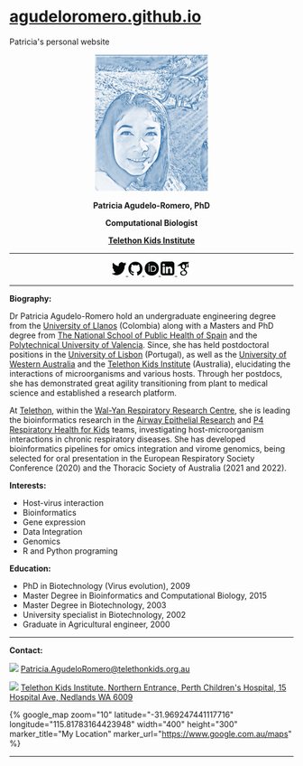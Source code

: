 # [agudeloromero.github.io](https://github.com/agudeloromero)
Patricia's personal website

<p align="center"> <img width="200" src="Patricia_photo_blue.jpg" alt=""> </p>
<p align="center"> <strong> Patricia Agudelo-Romero, PhD </strong></p>
<p align="center"> <strong> Computational Biologist </strong></p>
<p align="center"> <a href="https://www.telethonkids.org.au"> <strong> Telethon Kids Institute </strong> </a></p>

***

<p align="center">
    <a href="https://twitter.com/p_agudeloromero">
    <img  src="twitter_p.png" style="width:25px; height:25px" title="twitter" alt="twitter"> </a>
    <a href="https://github.com/agudeloromero">
    <img src="github_p.png" style="width:25px; height:25px" title="github" alt="github"> </a>
    <a href="https://orcid.org/0000-0002-3703-4111">
    <img src="orcid_p.png" style="width:25px; height:25px" title="orcid" alt="orcid"> </a>
    <a href="https://www.linkedin.com/in/patricia-agudelo-romero-7a4b0941/?originalSubdomain=pt">
    <img src="linkeding_p.png" style="width:25px; height:25px" title="linkedin" alt="linkedin"> </a>
    <a href="https://scholar.google.com.au/citations?hl=en&user=mxa1AQ0AAAAJ">
    <img src="Goggle_scholar_p.png" style="width:25px; height:25px" title="goggle" alt="goggle"> </a>
 </p> 
 
***

**Biography:**

Dr Patricia Agudelo-Romero hold an undergraduate engineering degree from the [University of Llanos](https://www.unillanos.edu.co) (Colombia) along with a Masters and PhD degree from [The National School of Public Health of Spain](https://www.isciii.es/QuienesSomos/CentrosPropios/ENS/Paginas/default.aspx) and the [Polytechnical University of Valencia](http://www.upv.es/en). Since, she has held postdoctoral positions in the [University of Lisbon](https://www.ulisboa.pt/en) (Portugal), as well as the [University of Western Australia](https://www.uwa.edu.au) and the [Telethon Kids Institute](https://www.telethonkids.org.au) (Australia), elucidating the interactions of microorganisms and various hosts. Through her postdocs, she has demonstrated great agility transitioning from plant to medical science and established a research platform.

At [Telethon](https://www.telethonkids.org.a), within the [Wal-Yan Respiratory Research Centre](https://walyanrespiratory.telethonkids.org.au), she is leading the bioinformatics research in the [Airway Epithelial Research](https://www.telethonkids.org.au/our-research/chronic-and-severe-diseases/respiratory-health/airway-epithelial-research/) and [P4 Respiratory Health for Kids](https://www.telethonkids.org.au/our-research/chronic-and-severe-diseases/respiratory-health/p4-respiratory-health-for-kids/) teams, investigating host-microorganism interactions in chronic respiratory diseases. She has developed bioinformatics pipelines for omics integration and virome genomics, being selected for oral presentation in the European Respiratory Society Conference (2020) and the Thoracic Society of Australia (2021 and 2022).

**Interests:**
  - Host-virus interaction
  - Bioinformatics
  - Gene expression
  - Data Integration
  - Genomics
  - R and Python programing

**Education:**
  - PhD in Biotechnology (Virus evolution), 2009
  - Master Degree in Bioinformatics and Computational Biology, 2015
  - Master Degree in Biotechnology, 2003
  - University specialist in Biotechnology, 2002
  - Graduate in Agricultural engineer, 2000

---
**Contact:**

<img src="https://media.giphy.com/media/2wWBH0vXsVUmKtRJOe/giphy.gif" width="55" > [Patricia.AgudeloRomero@telethonkids.org.au](mailto:Patricia.AgudeloRomero@telethonkids.org.au)

<img src="https://media.giphy.com/media/lOfSzpPeMb9gF2OJ5O/giphy.gif" width="40"> [Telethon Kids Institute. Northern Entrance, Perth Children's Hospital, 15 Hospital Ave, Nedlands WA 6009](https://g.page/TelethonKids?share)

<!--
:envelope: [Patricia.AgudeloRomero@telethonkids.org.au](mailto:Patricia.AgudeloRomero@telethonkids.org.au)

:round_pushpin: [Telethon Kids Institute. Northern Entrance, Perth Children's Hospital, 15 Hospital Ave, Nedlands WA 6009](https://g.page/TelethonKids?share)
-->

<!-- https://github.com/ayastreb/jekyll-maps -->
{% google_map
    zoom="10"
    latitude="-31.969247441117716" 
    longitude="115.81783164423948" 
    width="400"
    height="300" 
    marker_title="My Location" 
    marker_url="https://www.google.com.au/maps" %}

---

<!-- <table> <tr> <td> </td> <td bgcolor="lightblue"> Wal-yan Respiratory Centre </td> </tr> </table> -->

